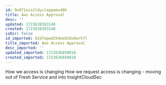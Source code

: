 ```yaml
---
id: 9n871eis2ldysleppwmx40k
title: Aws Access Approval
desc: ''
updated: 1723638383148
created: 1723638383148
isDir: false
id_imported: 92d7epwd2k9om93dx0wrh7l
title_imported: Aws Access Approval
desc_imported: ''
updated_imported: 1723636850016
created_imported: 1723636850016
---
```

How we access is changing
How we request access is changing - moving out of Fresh Service and into InsightCloudSec

